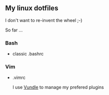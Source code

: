 ## My linux dotfiles

I don't want to re-invent the wheel ;-)

So far ...

### Bash

- classic .bashrc

### Vim

- .vimrc

    I use [Vundle](https://github.com/VundleVim/Vundle.vim) to manage my prefered plugins
